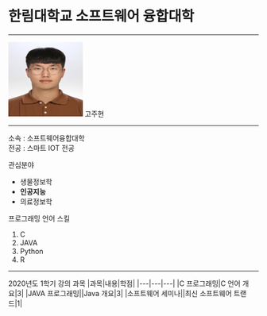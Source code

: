 # 한림대학교 소프트웨어 융합대학
---
<img src = KakaoTalk_20200820_134435662.jpg height = 150 width = 150>
고주현

---

소속 : 소프트웨어융합대학   
전공 : 스마트 IOT 전공

관심분야
* 생물정보학
* **인공지능**
* 의료정보학

프로그래밍 언어 스킬
1. C
2. JAVA
3. Python
4. R

---------------------------

2020년도 1학기 강의 과목
|과목|내용|학점|
|---|---|---|
|C 프로그래밍|C 언어 개요|3|
|JAVA 프로그래밍||Java 개요|3|
|소프트웨어 세미나||최신 소프트웨어 트랜드|1|
